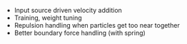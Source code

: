 
- Input source driven velocity addition
- Training, weight tuning
- Repulsion handling when particles get too near together
- Better boundary force handling (with spring)
